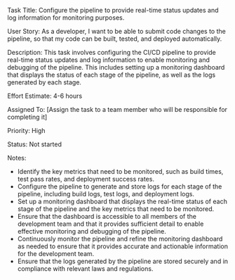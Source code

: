 Task Title: Configure the pipeline to provide real-time status updates and log information for monitoring purposes.

User Story: As a developer, I want to be able to submit code changes to the pipeline, so that my code can be built, tested, and deployed automatically.

Description: This task involves configuring the CI/CD pipeline to provide real-time status updates and log information to enable monitoring and debugging of the pipeline. This includes setting up a monitoring dashboard that displays the status of each stage of the pipeline, as well as the logs generated by each stage.

Effort Estimate: 4-6 hours

Assigned To: [Assign the task to a team member who will be responsible for completing it]

Priority: High

Status: Not started

Notes:
* Identify the key metrics that need to be monitored, such as build times, test pass rates, and deployment success rates.
* Configure the pipeline to generate and store logs for each stage of the pipeline, including build logs, test logs, and deployment logs.
* Set up a monitoring dashboard that displays the real-time status of each stage of the pipeline and the key metrics that need to be monitored.
* Ensure that the dashboard is accessible to all members of the development team and that it provides sufficient detail to enable effective monitoring and debugging of the pipeline.
* Continuously monitor the pipeline and refine the monitoring dashboard as needed to ensure that it provides accurate and actionable information for the development team.
* Ensure that the logs generated by the pipeline are stored securely and in compliance with relevant laws and regulations.